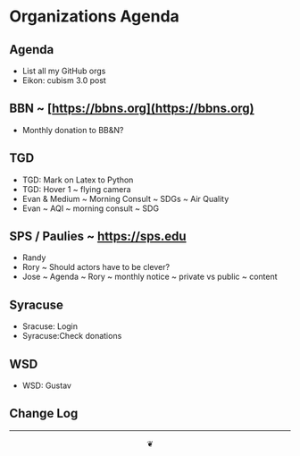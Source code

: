 # Organizations Agenda

## Agenda

* List all my GitHub orgs
* Eikon: cubism 3.0 post

## BBN ~ [https://bbns.org](https://bbns.org)

* Monthly donation to BB&N?

## TGD

* TGD: Mark on Latex to Python
* TGD: Hover 1 ~ flying camera
* Evan & Medium ~ Morning Consult ~ SDGs ~ Air Quality
* Evan ~ AQI ~ morning consult ~ SDG

## SPS / Paulies ~ https://sps.edu

* Randy
* Rory ~ Should actors have to be clever?
* Jose ~ Agenda ~ Rory ~ monthly notice ~ private vs public ~ content

## Syracuse

* Sracuse: Login
* Syracuse:Check donations

## WSD

* WSD: Gustav

## Change Log

***

<center title="hello!"><a href="javascript:main.window.scrollTo(0,0);" style="text-decoration:none;">❦</a></center>